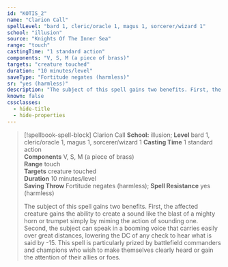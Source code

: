 ```yaml
---
id: "KOTIS_2"
name: "Clarion Call"
spellLevel: "bard 1, cleric/oracle 1, magus 1, sorcerer/wizard 1"
school: "illusion"
source: "Knights Of The Inner Sea"
range: "touch"
castingTime: "1 standard action"
components: "V, S, M (a piece of brass)"
targets: "creature touched"
duration: "10 minutes/level"
saveType: "Fortitude negates (harmless)"
sr: "yes (harmless)"
description: "The subject of this spell gains two benefits. First, the affected creature gains the ability to create a sound like the blast of a mighty horn or trumpet simply by miming the action of sounding one. Second, the subject can speak in a booming voice that carries easily over great distances, lowering the DC of any check to hear what is said by -15. This spell is particularly prized by battlefield commanders and champions who wish to make themselves clearly heard or gain the attention of their allies or foes."
known: false
cssclasses:
  - hide-title
  - hide-properties
---
```


> [!spellbook-spell-block] Clarion Call
> **School:** illusion; **Level** bard 1, cleric/oracle 1, magus 1, sorcerer/wizard 1
> **Casting Time** 1 standard action  
> **Components** V, S, M (a piece of brass)  
> **Range** touch  
> **Targets** creature touched  
> **Duration** 10 minutes/level  
> **Saving Throw** Fortitude negates (harmless); **Spell Resistance** yes (harmless)
> 
> The subject of this spell gains two benefits. First, the affected creature gains the ability to create a sound like the blast of a mighty horn or trumpet simply by miming the action of sounding one. Second, the subject can speak in a booming voice that carries easily over great distances, lowering the DC of any check to hear what is said by -15. This spell is particularly prized by battlefield commanders and champions who wish to make themselves clearly heard or gain the attention of their allies or foes.
